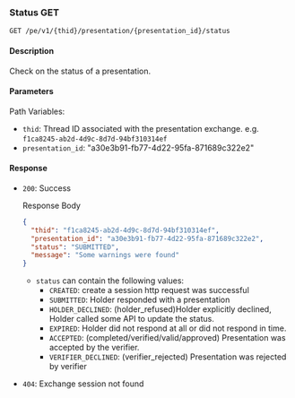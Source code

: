 
### Status GET

`GET /pe/v1/{thid}/presentation/{presentation_id}/status`


#### Description

Check on the status of a presentation.


#### Parameters

Path Variables:
* `thid`: Thread ID associated with the presentation exchange. e.g. `f1ca8245-ab2d-4d9c-8d7d-94bf310314ef`
* `presentation_id`: "a30e3b91-fb77-4d22-95fa-871689c322e2"

#### Response

* `200`: Success

  Response Body
    ```json
    {
      "thid": "f1ca8245-ab2d-4d9c-8d7d-94bf310314ef",
      "presentation_id": "a30e3b91-fb77-4d22-95fa-871689c322e2", 
      "status": "SUBMITTED",
      "message": "Some warnings were found"
    }
    ```
    * `status` can contain the following values:
        * `CREATED`: create a session http request was successful
        * `SUBMITTED`: Holder responded with a presentation
        * `HOLDER_DECLINED`: (holder_refused)Holder explicitly declined, Holder called some API to update the status.
        * `EXPIRED`: Holder did not respond at all or did not respond in time.
        * `ACCEPTED`: (completed/verified/valid/approved) Presentation was accepted by the verifier.
        * `VERIFIER_DECLINED`: (verifier_rejected) Presentation was rejected by verifier

* `404`: Exchange session not found
